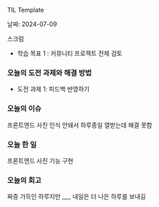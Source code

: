 TIL Template

날짜: 2024-07-09

스크럼
- 학습 목표 1 : 커뮤니티 프로젝트 전체 검토

### 오늘의 도전 과제와 해결 방법
- 도전 과제 1: 피드백 반영하기

### 오늘의 이슈

프론트엔드 사진 인식 안돼서 하루종일 열받는데 해결 못함


### 오늘 한 일

프론트엔드 사진 기능 구현


### 오늘의 회고

짜증 가득인 하루지만 ,,,,, 내일은 더 나은 하루를 보내길
